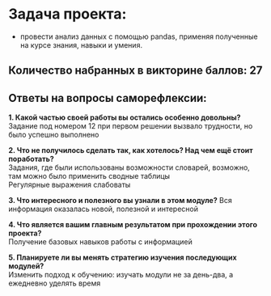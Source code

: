 # **Задача проекта:**  

* провести анализ данных с помощью pandas, применяя полученные на курсе знания, навыки и умения.  

## **Количество набранных в викторине баллов:** 27  

## **Oтветы на вопросы саморефлексии:**

**1. Какой частью своей работы вы остались особенно довольны?**  
Задание под номером 12 при первом решении вызвало трудности, но было успешно выполнено   

**2. Что не получилось сделать так, как хотелось? Над чем ещё стоит поработать?**  
Задания, где были использованы возможности словарей, возможно, там можно было применить сводные таблицы  
Регулярные выражения слабоваты  

**3. Что интересного и полезного вы узнали в этом модуле?**
Вся информация оказалась новой, полезной и интересной  

**4. Что является вашим главным результатом при прохождении этого проекта?**  
Получение базовых навыков работы с информацией  

**5. Планируете ли вы менять стратегию изучения последующих модулей?**  
Изменить подход к обучению:  изучать модули не за день-два, а ежедневно уделять время 